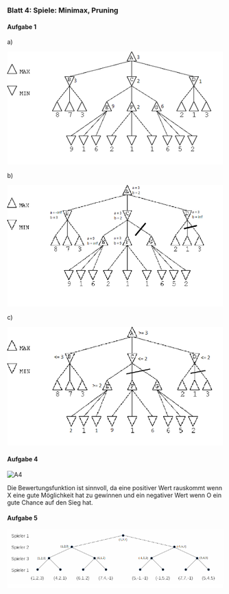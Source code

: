 ### Blatt 4: Spiele: Minimax, Pruning

#### Aufgabe 1

a)

![A1a](https://raw.githubusercontent.com/MiNickel/KI/Blatt4/A1a.png)

b)

![A1b](https://raw.githubusercontent.com/MiNickel/KI/Blatt4/A1b.png)

c)

![A1c](https://raw.githubusercontent.com/MiNickel/KI/Blatt4/A1c.png)



#### Aufgabe 4

![A4](https://raw.githubusercontent.com/MiNickel/KI/Blatt4/A4.jpg)



Die Bewertungsfunktion ist sinnvoll, da eine positiver Wert rauskommt wenn X eine gute Möglichkeit hat zu gewinnen und ein negativer Wert wenn O ein gute Chance auf den Sieg hat.

#### Aufgabe 5

![A5](https://raw.githubusercontent.com/MiNickel/KI/Blatt4/A5.png)